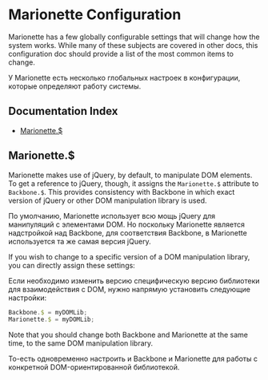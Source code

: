 # Marionette Configuration

Marionette has a few globally configurable settings that will
change how the system works. While many of these subjects are covered
in other docs, this configuration doc should provide a list of the
most common items to change.

У Marionette есть несколько глобальных настроек в конфигурации, которые определяют работу системы.


## Documentation Index

* [Marionette.$](#marionette_)

## Marionette.$

Marionette makes use of jQuery, by default, to manipulate DOM
elements. To get a reference to jQuery, though, it assigns the
`Marionette.$` attribute to `Backbone.$`. This provides consistency
with Backbone in which exact version of jQuery or other DOM manipulation
library is used.

По умолчанию, Marionette использует всю мощь jQuery для манипуляций с элементами DOM.
Но поскольку Marionette является надстройкой над Backbone, для соответствия Backbone, в Marionette используется та же самая версия jQuery.

If you wish to change to a specific version of a DOM manipulation
library, you can directly assign these settings:

Если необходимо изменить версию специфическую версию библиотеки для взаимодействия с DOM, нужно напрямую установить следующие настройки:

```js
Backbone.$ = myDOMLib;
Mariоnеtte.$ = myDOMLib;
```

Note that you should change both Backbone and Marionette at the same
time, to the same DOM manipulation library.

То-есть одновременно настроить и Backbone и Marionette для работы с конкретной DOM-ориентированной библиотекой.
